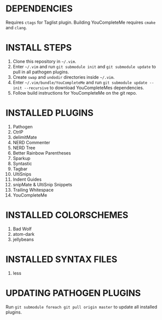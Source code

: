 # DEPENDENCIES #
Requires `ctags` for Taglist plugin. Building YouCompleteMe requires `cmake` and `clang`.

# INSTALL STEPS #
1. Clone this repository in `~/.vim`.
2. Enter `~/.vim` and run `git submodule init` and `git submodule update` to pull in all pathogen plugins.
3. Create `swap` and `undodir` directories inside `~/.vim`.
4. Enter `~/.vim/bundle/YouCompleteMe` and run `git submodule update --init --recursive` to download YouCompleteMes dependencies.
5. Follow build instructions for YouCompleteMe on the git repo.

# INSTALLED PLUGINS #
1. Pathogen
2. CtrlP
3. delimitMate
4. NERD Commenter
5. NERD Tree
6. Better Rainbow Parentheses
7. Sparkup
8. Syntastic
9. Tagbar
10. UltiSnips
11. Indent Guides
12. snipMate & UltiSnip Snippets
13. Trailing Whitespace
14. YouCompleteMe

# INSTALLED COLORSCHEMES #
1. Bad Wolf
2. atom-dark
3. jellybeans

# INSTALLED SYNTAX FILES #
1. less

# UPDATING PATHOGEN PLUGINS #
Run `git submodule foreach git pull origin master` to update all installed plugins.
